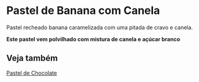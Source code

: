 # Pastel de Banana com Canela

Pastel recheado banana caramelizada com uma pitada de cravo e canela.

__Este pastel vem polvilhado com mistura de canela e açúcar branco__

## Veja também

[Pastel de Chocolate](pastel_de_chocolate.md)
